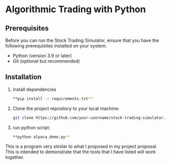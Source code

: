 # Algorithmic Trading with Python

## Prerequisites

Before you can run the Stock Trading Simulator, ensure that you have the following prerequisites installed on your system:

- Python (version 3.9 or later)
- Git (optional but recommended)

## Installation
1. install dependencies
   ```bash
   **pip install -r requirements.txt**
3. Clone the project repository to your local machine:

   ```bash
   git clone https://github.com/your-username/stock-trading-simulator.git
4. run python script:
   ```bash
   **python alpaca_demo.py**

This is a program very similar to what I proposed in my project proposal. This is intended to demonstrate that the tools that I have listed will work together.
